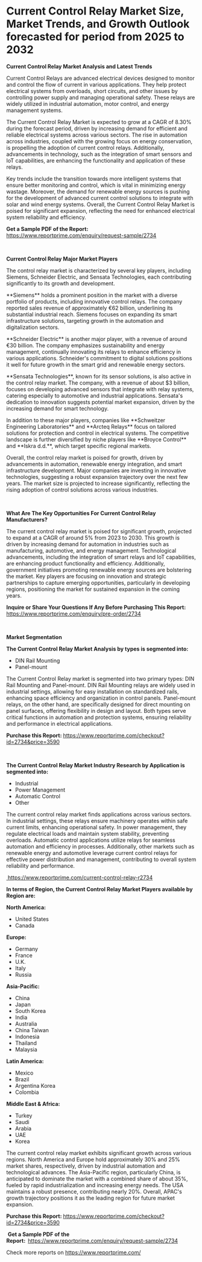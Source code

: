 <p><h1>Current Control Relay Market Size, Market Trends, and Growth Outlook forecasted for period from 2025 to 2032</h1></p><p><strong>Current Control Relay Market Analysis and Latest Trends</strong></p>
<p><p>Current Control Relays are advanced electrical devices designed to monitor and control the flow of current in various applications. They help protect electrical systems from overloads, short circuits, and other issues by controlling power supply and managing operational safety. These relays are widely utilized in industrial automation, motor control, and energy management systems.</p><p>The Current Control Relay Market is expected to grow at a CAGR of 8.30% during the forecast period, driven by increasing demand for efficient and reliable electrical systems across various sectors. The rise in automation across industries, coupled with the growing focus on energy conservation, is propelling the adoption of current control relays. Additionally, advancements in technology, such as the integration of smart sensors and IoT capabilities, are enhancing the functionality and application of these relays.</p><p>Key trends include the transition towards more intelligent systems that ensure better monitoring and control, which is vital in minimizing energy wastage. Moreover, the demand for renewable energy sources is pushing for the development of advanced current control solutions to integrate with solar and wind energy systems. Overall, the Current Control Relay Market is poised for significant expansion, reflecting the need for enhanced electrical system reliability and efficiency.</p></p>
<p><strong>Get a Sample PDF of the Report:&nbsp;</strong> <a href="https://www.reportprime.com/enquiry/request-sample/2734?utm_campaign=2316&utm_medium=2&utm_source=Github&utm_content=ia&utm_term=18032025&utm_id=current-control-relay">https://www.reportprime.com/enquiry/request-sample/2734</a></p>
<p>&nbsp;</p>
<p><strong>Current Control Relay Major Market Players</strong></p>
<p><p>The control relay market is characterized by several key players, including Siemens, Schneider Electric, and Sensata Technologies, each contributing significantly to its growth and development.</p><p>**Siemens** holds a prominent position in the market with a diverse portfolio of products, including innovative control relays. The company reported sales revenue of approximately €62 billion, underlining its substantial industrial reach. Siemens focuses on expanding its smart infrastructure solutions, targeting growth in the automation and digitalization sectors.</p><p>**Schneider Electric** is another major player, with a revenue of around €30 billion. The company emphasizes sustainability and energy management, continually innovating its relays to enhance efficiency in various applications. Schneider's commitment to digital solutions positions it well for future growth in the smart grid and renewable energy sectors.</p><p>**Sensata Technologies**, known for its sensor solutions, is also active in the control relay market. The company, with a revenue of about $3 billion, focuses on developing advanced sensors that integrate with relay systems, catering especially to automotive and industrial applications. Sensata's dedication to innovation suggests potential market expansion, driven by the increasing demand for smart technology.</p><p>In addition to these major players, companies like **Schweitzer Engineering Laboratories** and **Arcteq Relays** focus on tailored solutions for protection and control in electrical systems. The competitive landscape is further diversified by niche players like **Broyce Control** and **Iskra d.d.**, which target specific regional markets.</p><p>Overall, the control relay market is poised for growth, driven by advancements in automation, renewable energy integration, and smart infrastructure development. Major companies are investing in innovative technologies, suggesting a robust expansion trajectory over the next few years. The market size is projected to increase significantly, reflecting the rising adoption of control solutions across various industries.</p></p>
<p>&nbsp;</p>
<p><strong>What Are The Key Opportunities For Current Control Relay Manufacturers?</strong></p>
<p><p>The current control relay market is poised for significant growth, projected to expand at a CAGR of around 5% from 2023 to 2030. This growth is driven by increasing demand for automation in industries such as manufacturing, automotive, and energy management. Technological advancements, including the integration of smart relays and IoT capabilities, are enhancing product functionality and efficiency. Additionally, government initiatives promoting renewable energy sources are bolstering the market. Key players are focusing on innovation and strategic partnerships to capture emerging opportunities, particularly in developing regions, positioning the market for sustained expansion in the coming years.</p></p>
<p><strong>Inquire or Share Your Questions If Any Before Purchasing This Report:</strong> <a href="https://www.reportprime.com/enquiry/pre-order/2734?utm_campaign=2316&utm_medium=2&utm_source=Github&utm_content=ia&utm_term=18032025&utm_id=current-control-relay">https://www.reportprime.com/enquiry/pre-order/2734</a></p>
<p>&nbsp;</p>
<p><strong>Market Segmentation</strong></p>
<p><strong>The Current Control Relay Market Analysis by types is segmented into:</strong></p>
<p><ul><li>DIN Rail Mounting</li><li>Panel-mount</li></ul></p>
<p><p>The Current Control Relay market is segmented into two primary types: DIN Rail Mounting and Panel-mount. DIN Rail Mounting relays are widely used in industrial settings, allowing for easy installation on standardized rails, enhancing space efficiency and organization in control panels. Panel-mount relays, on the other hand, are specifically designed for direct mounting on panel surfaces, offering flexibility in design and layout. Both types serve critical functions in automation and protection systems, ensuring reliability and performance in electrical applications.</p></p>
<p><strong>Purchase this Report:&nbsp;</strong><a href="https://www.reportprime.com/checkout?id=2734&price=3590&utm_campaign=2316&utm_medium=2&utm_source=Github&utm_content=ia&utm_term=18032025&utm_id=current-control-relay">https://www.reportprime.com/checkout?id=2734&price=3590</a></p>
<p>&nbsp;</p>
<p><strong>The Current Control Relay Market Industry Research by Application is segmented into:</strong></p>
<p><ul><li>Industrial</li><li>Power Management</li><li>Automatic Control</li><li>Other</li></ul></p>
<p><p>The current control relay market finds applications across various sectors. In industrial settings, these relays ensure machinery operates within safe current limits, enhancing operational safety. In power management, they regulate electrical loads and maintain system stability, preventing overloads. Automatic control applications utilize relays for seamless automation and efficiency in processes. Additionally, other markets such as renewable energy and automotive leverage current control relays for effective power distribution and management, contributing to overall system reliability and performance.</p></p>
<p><a href="https://www.reportprime.com/current-control-relay-r2734?utm_campaign=2316&utm_medium=2&utm_source=Github&utm_content=ia&utm_term=18032025&utm_id=current-control-relay">&nbsp;https://www.reportprime.com/current-control-relay-r2734</a></p>
<p><strong>In terms of Region, the Current Control Relay Market Players available by Region are:</strong></p>
<p>
    <p> <strong> North America: </strong>
        <ul>
            <li>United States</li>
            <li>Canada</li>
        </ul>
        </p> 
    <p> <strong> Europe: </strong>
        <ul>
            <li>Germany</li>
            <li>France</li>
            <li>U.K.</li>
            <li>Italy</li>
            <li>Russia</li>
        </ul>
        </p> 
    <p> <strong> Asia-Pacific: </strong>
        <ul>
            <li>China</li>
            <li>Japan</li>
            <li>South Korea</li>
            <li>India</li>
            <li>Australia</li>
            <li>China Taiwan</li>
            <li>Indonesia</li>
            <li>Thailand</li>
            <li>Malaysia</li>
        </ul>
        </p> 
    <p> <strong> Latin America: </strong>
        <ul>
            <li>Mexico</li>
            <li>Brazil</li>
            <li>Argentina Korea</li>
            <li>Colombia</li>
        </ul>
        </p> 
    <p> <strong> Middle East & Africa: </strong>
        <ul>
            <li>Turkey</li>
            <li>Saudi</li>
            <li>Arabia</li>
            <li>UAE</li>
            <li>Korea</li>
        </ul>
    </p>
    </p>
<p><p>The current control relay market exhibits significant growth across various regions. North America and Europe hold approximately 30% and 25% market shares, respectively, driven by industrial automation and technological advances. The Asia-Pacific region, particularly China, is anticipated to dominate the market with a combined share of about 35%, fueled by rapid industrialization and increasing energy needs. The USA maintains a robust presence, contributing nearly 20%. Overall, APAC's growth trajectory positions it as the leading region for future market expansion.</p></p>
<p><strong>Purchase this Report: </strong><a href="https://www.reportprime.com/checkout?id=2734&price=3590&utm_campaign=2316&utm_medium=2&utm_source=Github&utm_content=ia&utm_term=18032025&utm_id=current-control-relay">https://www.reportprime.com/checkout?id=2734&price=3590</a></p>
<p>&nbsp;<strong>Get a Sample PDF of the Report:&nbsp;&nbsp;</strong><a href="https://www.reportprime.com/enquiry/request-sample/2734?utm_campaign=2316&utm_medium=2&utm_source=Github&utm_content=ia&utm_term=18032025&utm_id=current-control-relay">https://www.reportprime.com/enquiry/request-sample/2734</a></p>
<p><strong></strong></p>
<p>Check more reports on <a href="https://www.reportprime.com/?utm_campaign=2316&utm_medium=2&utm_source=Github&utm_content=ia&utm_term=18032025&utm_id=current-control-relay">https://www.reportprime.com/</a></p>